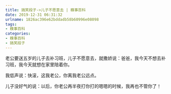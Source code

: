 ```yaml
---
title: 搞笑段子->儿子不愿意去 | 糗事百科
date: 2019-12-31 06:31:32
urlname: 1826ac396e62bddadb58b60996e08098
tags: 
- 糗事百科
categories:
- 糗事百科
- 搞笑段子
---
```

老公要送五岁的儿子去补习班，儿子不愿意去，就撒娇说：爸爸，我今天不想去补习班，我今天就想在家里陪着你。

我低声说：快滚，这我老公，你离我老公远点。

儿子没好气的说：以后，你老公再半夜打你打的嗯嗯的时候，我再也不管你了！


